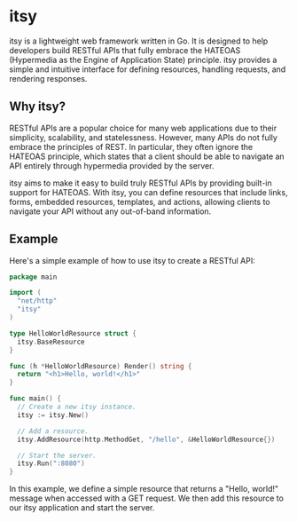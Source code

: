 # itsy

itsy is a lightweight web framework written in Go. It is designed to help developers build RESTful APIs that fully embrace the HATEOAS (Hypermedia as the Engine of Application State) principle. itsy provides a simple and intuitive interface for defining resources, handling requests, and rendering responses.

## Why itsy?

RESTful APIs are a popular choice for many web applications due to their simplicity, scalability, and statelessness. However, many APIs do not fully embrace the principles of REST. In particular, they often ignore the HATEOAS principle, which states that a client should be able to navigate an API entirely through hypermedia provided by the server.

itsy aims to make it easy to build truly RESTful APIs by providing built-in support for HATEOAS. With itsy, you can define resources that include links, forms, embedded resources, templates, and actions, allowing clients to navigate your API without any out-of-band information.

## Example

Here's a simple example of how to use itsy to create a RESTful API:

```go
package main

import (
  "net/http"
  "itsy"
)

type HelloWorldResource struct {
  itsy.BaseResource
}

func (h *HelloWorldResource) Render() string {
  return "<h1>Hello, world!</h1>"
}

func main() {
  // Create a new itsy instance.
  itsy := itsy.New()

  // Add a resource.
  itsy.AddResource(http.MethodGet, "/hello", &HelloWorldResource{})

  // Start the server.
  itsy.Run(":8080")
}

```

In this example, we define a simple resource that returns a "Hello, world!" message when accessed with a GET request. We then add this resource to our itsy application and start the server.

